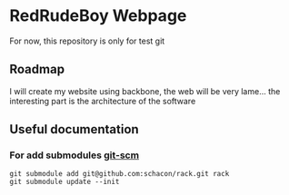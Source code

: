 RedRudeBoy Webpage
==================
For now, this repository is only for test git

Roadmap
-------
I will create my website using backbone, the web will be very lame... the interesting part is the architecture of the software


Useful documentation
--------------------
### For add submodules [git-scm]
	git submodule add git@github.com:schacon/rack.git rack
	git submodule update --init

[git-scm]: http://git-scm.com/book/en/Git-Tools-Submodules